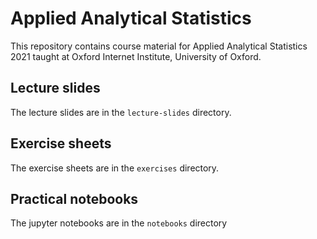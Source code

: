 # Applied Analytical Statistics

This repository contains course material for Applied Analytical Statistics 2021
taught at Oxford Internet Institute, University of Oxford.

## Lecture slides

The lecture slides are in the `lecture-slides` directory.

## Exercise sheets

The exercise sheets are in the `exercises` directory.

## Practical notebooks

The jupyter notebooks are in the `notebooks` directory
